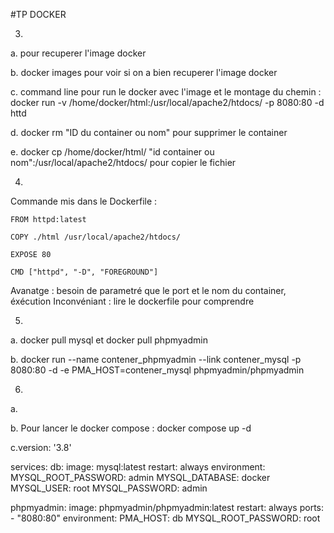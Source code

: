 #TP DOCKER

3.
 a. pour recuperer l'image docker

 b. docker images pour voir si on a bien recuperer l'image docker

 c. command line pour run le docker avec l'image et le montage du chemin : docker run -v /home/docker/html:/usr/local/apache2/htdocs/ -p 8080:80 -d httd

 d. docker rm "ID du container ou nom" pour supprimer le container

 e. docker cp /home/docker/html/ "id container ou nom":/usr/local/apache2/htdocs/ pour copier le fichier 


4.
 Commande mis dans le Dockerfile :

	FROM httpd:latest

	COPY ./html /usr/local/apache2/htdocs/

	EXPOSE 80

	CMD ["httpd", "-D", "FOREGROUND"]

Avanatge : besoin de parametré que le port et le nom du container, éxécution
Inconvéniant : lire le dockerfile pour comprendre 

5.
 a. docker pull mysql et docker pull phpmyadmin

 b. docker run --name contener_phpmyadmin --link contener_mysql -p 8080:80 -d -e PMA_HOST=contener_mysql phpmyadmin/phpmyadmin

6.
 a.

 b. Pour lancer le docker compose : docker compose up -d

 c.version: '3.8'
 
services:
  db:
    image: mysql:latest
    restart: always
    environment:
      MYSQL_ROOT_PASSWORD: admin
      MYSQL_DATABASE: docker
      MYSQL_USER: root
      MYSQL_PASSWORD: admin
 
  phpmyadmin:
    image: phpmyadmin/phpmyadmin:latest
    restart: always
    ports:
      - "8080:80"
    environment:
      PMA_HOST: db
      MYSQL_ROOT_PASSWORD: root
